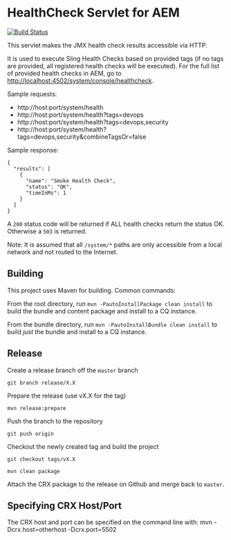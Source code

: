 # HealthCheck Servlet for AEM

[![Build Status](https://travis-ci.org/shinesolutions/aem-healthcheck.svg?branch=master)](https://travis-ci.org/shinesolutions/aem-healthcheck)

This servlet makes the JMX health check results accessible via HTTP.

It is used to execute Sling Health Checks based on provided tags (if no tags are provided, all registered health checks will be executed).
For the full list of provided health checks in AEM, go to [http://localhost:4502/system/console/healthcheck](http://localhost:4502/system/console/healthcheck).

Sample requests:
 * http://host:port/system/health
 * http://host:port/system/health?tags=devops
 * http://host:port/system/health?tags=devops,security
 * http://host:port/system/health?tags=devops,security&combineTagsOr=false

Sample response:
```
{
  "results": [
    {
      "name": "Smoke Health Check",
      "status": "OK",
      "timeInMs": 1
    }
  ]
}
```

A `200` status code will be returned if ALL health checks return the status OK. Otherwise a `503` is returned.

Note: It is assumed that all `/system/*` paths are only accessible from a local network and not routed to the Internet.

## Building

This project uses Maven for building. Common commands:

From the root directory, run ``mvn -PautoInstallPackage clean install`` to build the bundle and content package and install to a CQ instance.

From the bundle directory, run ``mvn -PautoInstallBundle clean install`` to build *just* the bundle and install to a CQ instance.

## Release

Create a release branch off the `master` branch
```
git branch release/X.X
```

Prepare the release (use vX.X for the tag)
```
mvn release:prepare
```

Push the branch to the repository
```
git push origin
```

Checkout the newly created tag and build the project
```
git checkout tags/vX.X
```

```
mvn clean package
```

Attach the CRX package to the release on Github and merge back to `master`.


## Specifying CRX Host/Port

The CRX host and port can be specified on the command line with:
mvn -Dcrx.host=otherhost -Dcrx.port=5502 <goals>


